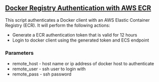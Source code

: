 ## [Docker Registry Authentication with AWS ECR ](https://docs.aws.amazon.com/AmazonECR/latest/userguide/getting-started-cli.html#cli-authenticate-registry)

This script authenticates a Docker client with an AWS Elastic Container Registry (ECR).
It will perform the following actions:
- Generate a ECR authentication token that is valid for 12 hours
- Login to docker client using the generated token and ECS endpoint

### Parameters
- remote_host - host name or ip address of docker host to authenticate
- remote_user - ssh user to login with
- remote_pass - ssh password 